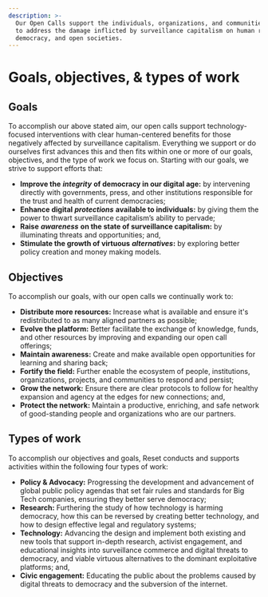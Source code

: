 ```yaml
---
description: >-
  Our Open Calls support the individuals, organizations, and communities working
  to address the damage inflicted by surveillance capitalism on human rights,
  democracy, and open societies.
---
```


# Goals, objectives, & types of work

## Goals

To accomplish our above stated aim, our open calls support technology-focused interventions with clear human-centered benefits for those negatively affected by surveillance capitalism. Everything we support or do ourselves first advances this and then fits within one or more of our goals, objectives, and the type of work we focus on. Starting with our goals, we strive to support efforts that:

* **Improve the** _**integrity**_ **of democracy in our digital age:** by intervening directly with governments, press, and other institutions responsible for the trust and health of current democracies;
* **Enhance digital** _**protections**_ **available to individuals:** by giving them the power to thwart surveillance capitalism’s ability to pervade;
* **Raise** _**awareness**_ **on the state of surveillance capitalism:** by illuminating threats and opportunities; and,
* **Stimulate the growth of virtuous** _**alternatives**_**:** by exploring better policy creation and money making models.

## Objectives

To accomplish our goals, with our open calls we continually work to:

* **Distribute more resources:** Increase what is available and ensure it's redistributed to as many aligned partners as possible;
* **Evolve the platform:** Better facilitate the exchange of knowledge, funds, and other resources by improving and expanding our open call offerings;
* **Maintain awareness:** Create and make available open opportunities for learning and sharing back;
* **Fortify the field:** Further enable the ecosystem of people, institutions, organizations, projects, and communities to respond and persist;
* **Grow the network:** Ensure there are clear protocols to follow for healthy expansion and agency at the edges for new connections; and,
* **Protect the network:** Maintain a productive, enriching, and safe network of good-standing people and organizations who are our partners.

## Types of work

To accomplish our objectives and goals, Reset conducts and supports activities within the following four types of work:

* **Policy & Advocacy:** Progressing the development and advancement of global public policy agendas that set fair rules and standards for Big Tech companies, ensuring they better serve democracy;
* **Research:** Furthering the study of how technology is harming democracy, how this can be reversed by creating better technology, and how to design effective legal and regulatory systems;
* **Technology:** Advancing the design and implement both existing and new tools that support in-depth research, activist engagement, and educational insights into surveillance commerce and digital threats to democracy, and viable virtuous alternatives to the dominant exploitative platforms; and,
* **Civic engagement:** Educating the public about the problems caused by digital threats to democracy and the subversion of the internet.

